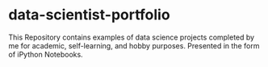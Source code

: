 # data-scientist-portfolio
This Repository contains examples of data science projects completed by me for academic, self-learning, and hobby purposes. Presented in the form of iPython Notebooks.
